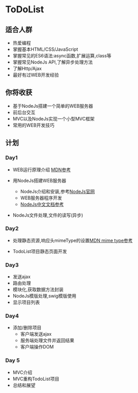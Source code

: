 # ToDoList

## 适合人群
- 热爱编程
- 掌握基本HTML/CSS/JavaScript
- 掌握常见的ES6语法:async函数,扩展运算,class等
- 掌握常见NodeJs API,了解异步处理方法
- 了解Http/Ajax
- 最好有过WEB开发经验

## 你将收获
- 基于NodeJs搭建一个简单的WEB服务器
- 前后台交互
- MVC以及NodeJs实现一个小型MVC框架
- 常用的WEB开发技巧

## 计划

### Day1

- WEB运行原理介绍 [MDN参考](https://developer.mozilla.org/zh-CN/docs/Learn/Getting_started_with_the_web/How_the_Web_works)

- 用NodeJs搭建WEB服务器
    - NodeJs介绍和安装,参考[NodeJs官网](http://www.nodejs.org)
    - WEB服务器程序开发
    - [NodeJs中文文档参考](http://www.nodejs.cn)
- NodeJs文件处理,文件的读写(异步) 

### Day2 

- 处理静态资源,响应头mimeType的设置[MDN mime type参考](https://developer.mozilla.org/zh-CN/docs/Web/HTTP/Basics_of_HTTP/MIME_types)

- TodoList项目静态页面开发

### Day3 
- 发送ajax
- 路由处理
- 模块化,获取数据方法封装
- NodeJs模版处理,swig模版使用
- 显示项目列表

### Day4
- 添加/删除项目
    - 客户端发送ajax
    - 服务端处理文件并返回结果
    - 客户端操作DOM

### Day 5
- MVC介绍
- MVC重构TodoList项目
- 总结和展望








